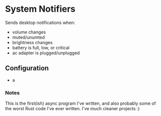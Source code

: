 # System Notifiers

Sends desktop notifications when:
- volume changes
- muted/unumted
- brightness changes
- battery is full, low, or critical
- ac adapter is plugged/unplugged

## Configuration
- a

### Notes
This is the first(ish) async program I've written, and also probably some of the worst Rust code I've ever written. I've much cleaner projects :)
